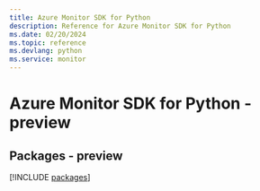 ```yaml
---
title: Azure Monitor SDK for Python
description: Reference for Azure Monitor SDK for Python
ms.date: 02/20/2024
ms.topic: reference
ms.devlang: python
ms.service: monitor
---
```

# Azure Monitor SDK for Python - preview
## Packages - preview
[!INCLUDE [packages](monitor-index.md)]